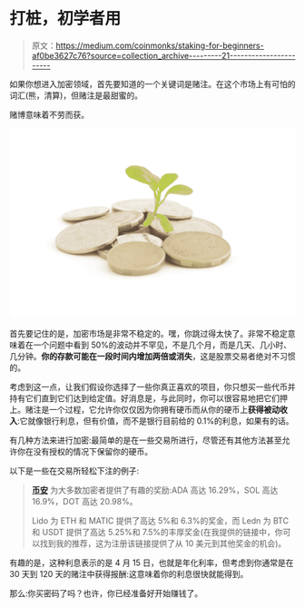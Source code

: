# 打桩，初学者用

> 原文：<https://medium.com/coinmonks/staking-for-beginners-af0be3627c76?source=collection_archive---------21----------------------->

如果你想进入加密领域，首先要知道的一个关键词是赌注。在这个市场上有可怕的词汇(熊，清算)，但赌注是最甜蜜的。

赌博意味着不劳而获。

![](img/2e369ec9c4a8b74c3d2996909bb7c598.png)

首先要记住的是，加密市场是非常不稳定的。嘿，你跳过得太快了。非常不稳定意味着在一个问题中看到 50%的波动并不罕见，不是几个月，而是几天、几小时、几分钟。**你的存款可能在一段时间内增加两倍或消失**，这是股票交易者绝对不习惯的。

考虑到这一点，让我们假设你选择了一些你真正喜欢的项目，你只想买一些代币并持有它们直到它们达到给定值。好消息是，与此同时，你可以很容易地把它们押上。赌注是一个过程，它允许你仅仅因为你拥有硬币而从你的硬币上**获得被动收入**:它就像银行利息，但有价值，而不是银行目前给的 0.1%的利息，如果有的话。

有几种方法来进行加密:最简单的是在一些交易所进行，尽管还有其他方法甚至允许你在没有授权的情况下保留你的硬币。

以下是一些在交易所轻松下注的例子:

> [**币安**](https://www.binance.com/it/activity/referral-entry/CPA?fromActivityPage=true&ref=CPA_00R2BFCGO7) 为大多数加密者提供了有趣的奖励:ADA 高达 16.29%，SOL 高达 16.9%，DOT 高达 20.98%。
> 
> Lido 为 ETH 和 MATIC 提供了高达 5%和 6.3%的奖金，而 Ledn 为 BTC 和 USDT 提供了高达 5.25%和 7.5%的丰厚奖金(在我提供的链接中，你可以找到我的推荐，这为注册该链接提供了从 10 美元到其他奖金的机会)。

有趣的是，这种利息表示的是 4 月 15 日，也就是年化利率，但考虑到你通常是在 30 天到 120 天的赌注中获得报酬:这意味着你的利息很快就能得到。

那么:你买密码了吗？也许，你已经准备好开始赚钱了。